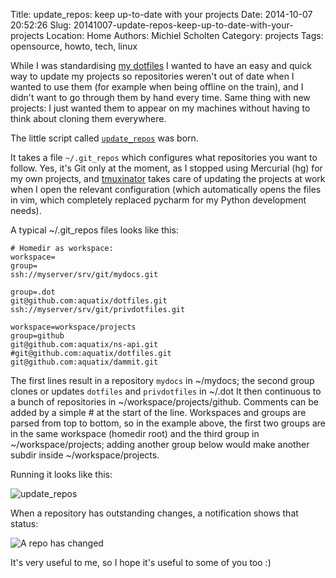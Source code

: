 Title: update_repos: keep up-to-date with your projects
Date: 2014-10-07 20:52:26
Slug: 20141007-update-repos-keep-up-to-date-with-your-projects
Location: Home
Authors: Michiel Scholten
Category: projects
Tags: opensource, howto, tech, linux

While I was standardising [my dotfiles](https://github.com/aquatix/dotfiles) I wanted to have an easy and quick way to update my projects so repositories weren't out of date when I wanted to use them (for example when being offline on the train), and I didn't want to go through them by hand every time. Same thing with new projects: I just wanted them to appear on my machines without having to think about cloning them everywhere.

The little script called [`update_repos`](https://github.com/aquatix/dotfiles/blob/master/bin/update_repos) was born.

It takes a file `~/.git_repos` which configures what repositories you want to follow. Yes, it's Git only at the moment, as I stopped using Mercurial (hg) for my own projects, and [tmuxinator](https://github.com/tmuxinator/tmuxinator) takes care of updating the projects at work when I open the relevant configuration (which automatically opens the files in vim, which completely replaced pycharm for my Python development needs).

A typical ~/.git_repos files looks like this:

    # Homedir as workspace:
    workspace=
    group=
    ssh://myserver/srv/git/mydocs.git

    group=.dot
    git@github.com:aquatix/dotfiles.git
    ssh://myserver/srv/git/privdotfiles.git

    workspace=workspace/projects
    group=github
    git@github.com:aquatix/ns-api.git
    #git@github.com:aquatix/dotfiles.git
    git@github.com:aquatix/dammit.git

The first lines result in a repository `mydocs` in ~/mydocs; the second group clones or updates `dotfiles` and `privdotfiles` in ~/.dot It then continuous to a bunch of repositories in ~/workspace/projects/github. Comments can be added by a simple # at the start of the line. Workspaces and groups are parsed from top to bottom, so in the example above, the first two groups are in the same workspace (homedir root) and the third group in ~/workspace/projects; adding another group below would make another subdir inside ~/workspace/projects.

Running it looks like this:

![update_repos](//dammit.nl/images/content/update_repos.png)

When a repository has outstanding changes, a notification shows that status:

![A repo has changed](//dammit.nl/images/content/update_repos_changed.png)

It's very useful to me, so I hope it's useful to some of you too :)
